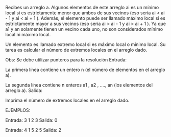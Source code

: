 Recibes un arreglo a. Algunos elementos de este arreglo ai es un mínimo local si es estrictamente menor que ambos de sus vecinos (eso sería ai  < ai - 1 y ai < ai + 1 ). Además, el elemento puede ser llamado máximo local si es estrictamente mayor a sus vecinos (eso sería ai  > ai - 1 y ai > ai + 1 ). Ya que a1 y an solamente tienen un vecino cada uno, no son considerados mínimo local ni máximo local.

Un elemento es llamado extremo local si es máximo local o mínimo local. Su tarea es calcular el número de extremos locales en el arreglo dado.

Obs: Se debe utilizar punteros para la resolución
Entrada: 

La primera línea contiene un entero n (el número de elementos en el arreglo a).

La segunda línea contiene n enteros a1 , a2 , ...., an  (los elementos del arreglo a).
Salida:

Imprima el número de extremos locales en el arreglo dado.


EJEMPLOS:

Entrada:
3
1 2 3
Salida:
0

Entrada:
4
1 5 2 5
Salida:
2


